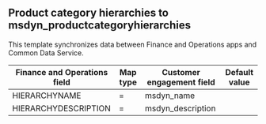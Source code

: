 ## Product category hierarchies to msdyn_productcategoryhierarchies

This template synchronizes data between Finance and Operations apps and Common Data Service.

Finance and Operations field | Map type | Customer engagement field | Default value
---|---|---|---
HIERARCHYNAME | = | msdyn_name | 
HIERARCHYDESCRIPTION | = | msdyn_description | 
